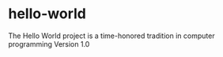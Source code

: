 # hello-world
The Hello World project is a time-honored tradition in computer programming
Version 1.0
